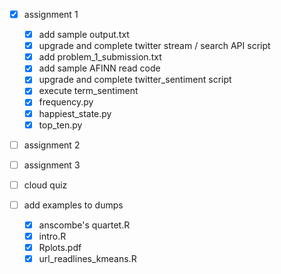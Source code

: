 - [x] assignment 1
  - [x] add sample output.txt
  - [x] upgrade and complete twitter stream / search API script
  - [x] add problem_1_submission.txt
  - [x] add sample AFINN read code
  - [x] upgrade and complete twitter_sentiment script
  - [x] execute term_sentiment
  - [x] frequency.py
  - [x] happiest_state.py
  - [x] top_ten.py

- [ ] assignment 2
- [ ] assignment 3
- [ ] cloud quiz

- [ ] add examples to dumps
  - [x] anscombe's quartet.R  
  - [x] intro.R  
  - [x] Rplots.pdf  
  - [x] url_readlines_kmeans.R
